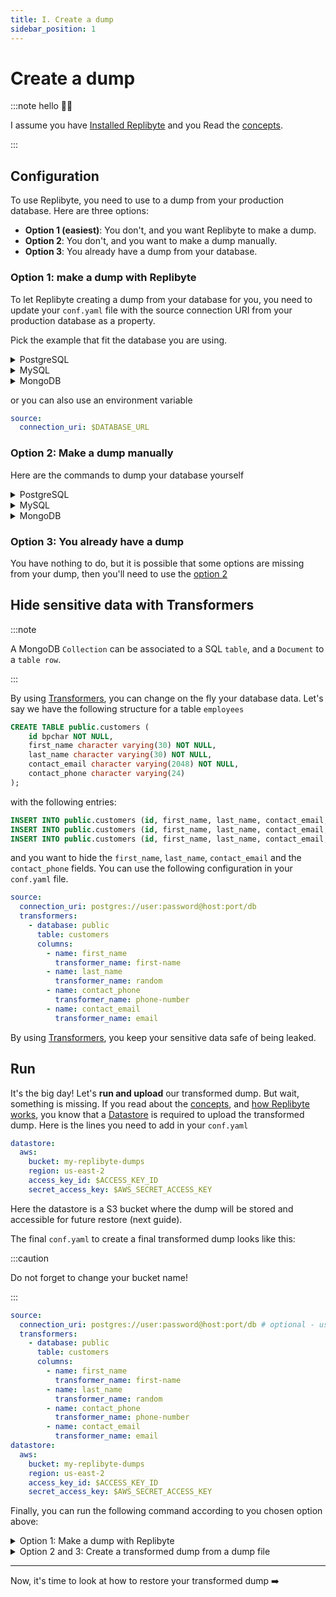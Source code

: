 ```yaml
---
title: I. Create a dump
sidebar_position: 1
---
```


# Create a dump

:::note hello 👋🏼

I assume you have [Installed Replibyte](/docs/getting-started/installation) and you Read the [concepts](/docs/getting-started/concepts).

:::

## Configuration

To use Replibyte, you need to use to a dump from your production database. Here are three options:

* **Option 1 (easiest)**: You don't, and you want Replibyte to make a dump.
* **Option 2**: You don't, and you want to make a dump manually.
* **Option 3**: You already have a dump from your database.

### Option 1: make a dump with Replibyte

To let Replibyte creating a dump from your database for you, you need to update your `conf.yaml` file with the source connection URI from your production database as a property.

Pick the example that fit the database you are using.

<details>

<summary>PostgreSQL</summary>

```yaml
source:
  connection_uri: postgres://[user]:[password]@[host]:[port]/[database]
```

</details>

<details>

<summary>MySQL</summary>

```yaml
source:
  connection_uri: mysql://[user]:[password]@[host]:[port]/[database]
```

</details>

<details>

<summary>MongoDB</summary>

```yaml
source:
  connection_uri: mongo://[user]:[password]@[host]:[port]/[database]
```

</details>

or you can also use an environment variable

```yaml title="With an environment variable"
source:
  connection_uri: $DATABASE_URL
```

### Option 2: Make a dump manually

Here are the commands to dump your database yourself

<details>

<summary>PostgreSQL</summary>

```yaml
pg_dump --column-inserts --no-owner -h [host] -p [port] -U [username] [database]
```

</details>

<details>

<summary>MySQL</summary>

```yaml
mysqldump -h [host] -P [port] -u [username] -p --add-drop-database --add-drop-table --skip-extended-insert --complete-insert --single-transaction --quick --databases
```

</details>

<details>

<summary>MongoDB</summary>

```yaml
mongodump -h [host] --port [port] --authenticationDatabase [auth_db|default: admin] --db [database] -u [username] -p [password] --archive
```

</details>

### Option 3: You already have a dump

You have nothing to do, but it is possible that some options are missing from your dump, then you'll need to use the [option 2](#option-2-make-a-dump-manually)

## Hide sensitive data with Transformers

:::note

A MongoDB `Collection` can be associated to a SQL `table`, and a `Document` to a `table row`. 

:::

By using [Transformers](/docs/transformers), you can change on the fly your database data. Let's say we have the following structure for a table `employees`

```sql
CREATE TABLE public.customers (
    id bpchar NOT NULL,
    first_name character varying(30) NOT NULL,
    last_name character varying(30) NOT NULL,
    contact_email character varying(2048) NOT NULL,
    contact_phone character varying(24)
);
```

with the following entries:

```sql
INSERT INTO public.customers (id, first_name, last_name, contact_email, contact_phone) VALUES ('ALFKI', 'Maria', 'Anders', 'maria.anders@gmail.com', '030-0074321');
INSERT INTO public.customers (id, first_name, last_name, contact_email, contact_phone) VALUES ('ANATR', 'Ana', 'Trujillo', 'ana@factchecker.com', '(5) 555-4729');
INSERT INTO public.customers (id, first_name, last_name, contact_email, contact_phone) VALUES ('ANTON', 'Antonio', 'Moreno', 'anto.moreno@gmail.com', NULL);
```

and you want to hide the `first_name`, `last_name`, `contact_email` and the `contact_phone` fields. You can use the following configuration in your `conf.yaml` file.

```yaml title="source and transformers in your conf.yaml"
source:
  connection_uri: postgres://user:password@host:port/db
  transformers:
    - database: public
      table: customers
      columns:
        - name: first_name
          transformer_name: first-name
        - name: last_name
          transformer_name: random
        - name: contact_phone
          transformer_name: phone-number
        - name: contact_email
          transformer_name: email
```

By using [Transformers](/docs/transformers), you keep your sensitive data safe of being leaked. 

## Run

It's the big day! Let's **run and upload** our transformed dump. But wait, something is missing. If you read about the [concepts](/docs/getting-started/concepts), and [how Replibyte works](/docs/how-replibyte-works), you know that a [Datastore](/docs/getting-started/concepts#datastore) is required to upload the transformed dump. Here is the lines you need to add in your `conf.yaml`

```yaml title="Add your datastore in your conf.yaml"
datastore:
  aws:
    bucket: my-replibyte-dumps
    region: us-east-2
    access_key_id: $ACCESS_KEY_ID
    secret_access_key: $AWS_SECRET_ACCESS_KEY
```

Here the datastore is a S3 bucket where the dump will be stored and accessible for future restore (next guide).

The final `conf.yaml` to create a final transformed dump looks like this:

:::caution

Do not forget to change your bucket name!

:::

```yaml title="conf.yaml"
source:
  connection_uri: postgres://user:password@host:port/db # optional - use only for option #1
  transformers:
    - database: public
      table: customers
      columns:
        - name: first_name
          transformer_name: first-name
        - name: last_name
          transformer_name: random
        - name: contact_phone
          transformer_name: phone-number
        - name: contact_email
          transformer_name: email
datastore:
  aws:
    bucket: my-replibyte-dumps
    region: us-east-2
    access_key_id: $ACCESS_KEY_ID
    secret_access_key: $AWS_SECRET_ACCESS_KEY
```

Finally, you can run the following command according to you chosen option above:

<details>

<summary>Option 1: Make a dump with Replibyte</summary>

```shell
replibyte -c conf.yaml dump create
```

</details>

<details>

<summary>Option 2 and 3: Create a transformed dump from a dump file</summary>

```shell
cat your_dump.sql | replibyte -c conf.yaml dump create -i
```

`-i` parameter is required to read the data from the input.

</details>

---
Now, it's time to look at how to restore your transformed dump ➡️
